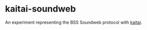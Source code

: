 # kaitai-soundweb

An experiment representing the BSS Soundweb protocol with [kaitai](https://kaitai.io/).
